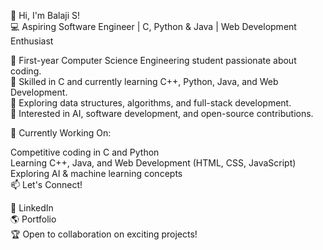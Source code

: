 🚀 Hi, I'm Balaji S!<br>
💻 Aspiring Software Engineer | C, Python & Java | Web Development Enthusiast<br>

🔹 First-year Computer Science Engineering student passionate about coding.<br>
🔹 Skilled in C and currently learning C++, Python, Java, and Web Development.<br>
🔹 Exploring data structures, algorithms, and full-stack development.<br>
🔹 Interested in AI, software development, and open-source contributions.<br>

📌 Currently Working On:<br>

Competitive coding in C and Python<br>
Learning C++, Java, and Web Development (HTML, CSS, JavaScript)<br>
Exploring AI & machine learning concepts<br>
📫 Let's Connect!<br>

💼 LinkedIn<br>
🌎 Portfolio<br>
🏆 Open to collaboration on exciting projects!<br>
